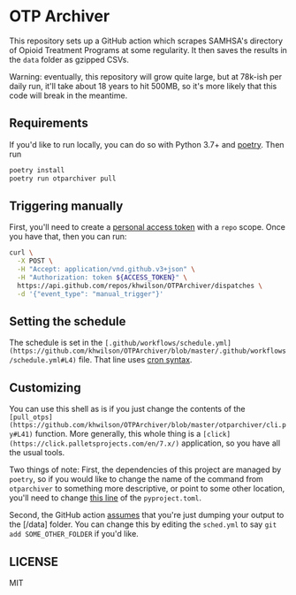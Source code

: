 # OTP Archiver

This repository sets up a GitHub action which scrapes SAMHSA's directory of Opioid Treatment Programs at some regularity. It then saves the results in the `data` folder as gzipped CSVs.

Warning: eventually, this repository will grow quite large, but at 78k-ish per daily run, it'll take about 18 years to hit 500MB, so it's more likely that this code will break in the meantime.

## Requirements

If you'd like to run locally, you can do so with Python 3.7+ and [poetry](https://python-poetry.org/). Then run

```bash
poetry install
poetry run otparchiver pull
```

## Triggering manually

First, you'll need to create a [personal access token](https://docs.github.com/en/github/authenticating-to-github/creating-a-personal-access-token) with a `repo` scope. Once you have that, then you can run:

```bash
curl \
  -X POST \
  -H "Accept: application/vnd.github.v3+json" \
  -H "Authorization: token ${ACCESS_TOKEN}" \
  https://api.github.com/repos/khwilson/OTPArchiver/dispatches \
  -d '{"event_type": "manual_trigger"}'
```

## Setting the schedule

The schedule is set in the `[.github/workflows/schedule.yml](https://github.com/khwilson/OTPArchiver/blob/master/.github/workflows/schedule.yml#L4)` file. That line uses [cron syntax](https://crontab.guru/).

## Customizing

You can use this shell as is if you just change the contents of the `[pull_otps](https://github.com/khwilson/OTPArchiver/blob/master/otparchiver/cli.py#L41)` function. More generally, this whole thing is a `[click](https://click.palletsprojects.com/en/7.x/)` application, so you have all the usual tools.

Two things of note: First, the dependencies of this project are managed by `poetry`, so if you would like to change the name of the command from `otparchiver` to something more descriptive, or point to some other location, you'll need to change [this line](https://github.com/khwilson/OTPArchiver/blob/master/pyproject.toml#L20) of the `pyproject.toml`.

Second, the GitHub action [assumes](https://github.com/khwilson/OTPArchiver/blob/master/.github/workflows/schedule.yml#L46) that you're just dumping your output to the [/data] folder. You can change this by editing the `sched.yml` to say `git add SOME_OTHER_FOLDER` if you'd like.

## LICENSE

MIT

